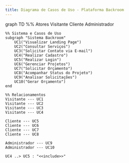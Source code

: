```yaml
---
title: Diagrama de Casos de Uso - Plataforma Backroom
---
```

graph TD
    %% Atores
    Visitante
    Cliente
    Administrador

    %% Sistema e Casos de Uso
    subgraph "Sistema Backroom"
        UC1("Visualizar Landing Page")
        UC2("Consultar Serviços")
        UC3("Solicitar Contato via E-mail")
        UC4("Realizar Cadastro")
        UC5("Realizar Login")
        UC6("Gerenciar Projetos")
        UC7("Solicitar Orçamento")
        UC8("Acompanhar Status do Projeto")
        UC9("Analisar Solicitações")
        UC10("Gerar Orçamento")
    end

    %% Relacionamentos
    Visitante --- UC1
    Visitante --- UC2
    Visitante --- UC3
    Visitante --- UC4

    Cliente --- UC5
    Cliente --- UC6
    Cliente --- UC7
    Cliente --- UC8

    Administrador --- UC9
    Administrador --- UC10

    UC4 ..> UC5 : "<<include>>"

